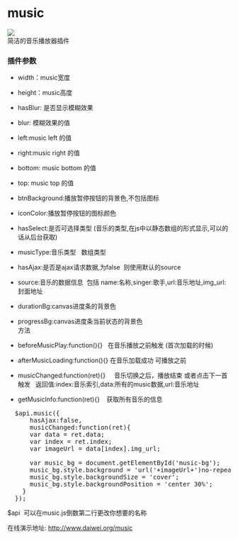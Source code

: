 # music
[![](https://img.shields.io/badge/demo-music-green.svg)](http://www.daiwei.org/music)<br>
简洁的音乐播放器插件

### 插件参数

* width：music宽度 <br>
* height：music高度 <br>
* hasBlur: 是否显示模糊效果<br>
* blur: 模糊效果的值<br>


* left:music left 的值<br>
* right:music right 的值<br>
* bottom: music bottom 的值<br>
* top: music top 的值<br>
* btnBackground:播放暂停按钮的背景色,不包括图标<br>
* iconColor:播放暂停按钮的图标颜色<br>
* hasSelect:是否可选择类型 (音乐的类型,在js中以静态数组的形式显示,可以的话从后台获取)<br>
* musicType:音乐类型   数组类型<br>
* hasAjax:是否是ajax请求数据,为false  则使用默认的source<br>
* source:音乐的数据信息  包括 name:名称,singer:歌手,url:音乐地址,img_url:封面地址<br>
* durationBg:canvas进度条的背景色<br>
* progressBg:canvas进度条当前状态的背景色<br>
方法
* beforeMusicPlay:function(){}   在音乐播放之前触发 (首次加载的时候)<br>
* afterMusicLoading:function(){}    在音乐加载成功 可播放之前<br>
* musicChanged:function(ret){}     音乐切换之后，播放结束 或者点击下一首触发   返回值:index:音乐索引,data:所有的music数据,url:音乐地址<br>
* getMusicInfo:function(ret){}    获取所有音乐的信息<br>

<pre>
  $api.music({
      hasAjax:false,
      musicChanged:function(ret){
      var data = ret.data;
      var index = ret.index;
      var imageUrl = data[index].img_url;

      var music_bg = document.getElementById('music-bg');
      music_bg.style.background = 'url('+imageUrl+')no-repeat';
      music_bg.style.backgroundSize = 'cover';
      music_bg.style.backgroundPosition = 'center 30%';
    }
  });
</pre>

$api  可以在music.js倒数第二行更改你想要的名称

在线演示地址: http://www.daiwei.org/music
